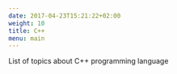 ```yaml
---
date: 2017-04-23T15:21:22+02:00
weight: 10
title: C++
menu: main
---
```



List of topics about C++ programming language

